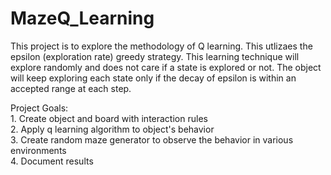 # MazeQ_Learning

This project is to explore the methodology of Q learning. This utlizaes the epsilon (exploration rate) greedy strategy. This learning technique will explore randomly and does not care if a state is explored or not. The object will keep exploring each state only if the decay of epsilon is within an accepted range at each step. 

Project Goals:<br/>
    1. Create object and board with interaction rules<br/>
    2. Apply q learning algorithm to object's behavior<br/>
    3. Create random maze generator to observe the behavior in various environments<br/>
    4. Document results<br/> <br/>
